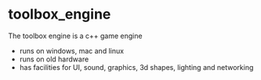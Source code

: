 # toolbox_engine
The toolbox engine is a c++ game engine
* runs on windows, mac and linux
* runs on old hardware
* has facilities for UI, sound, graphics, 3d shapes, lighting and networking
